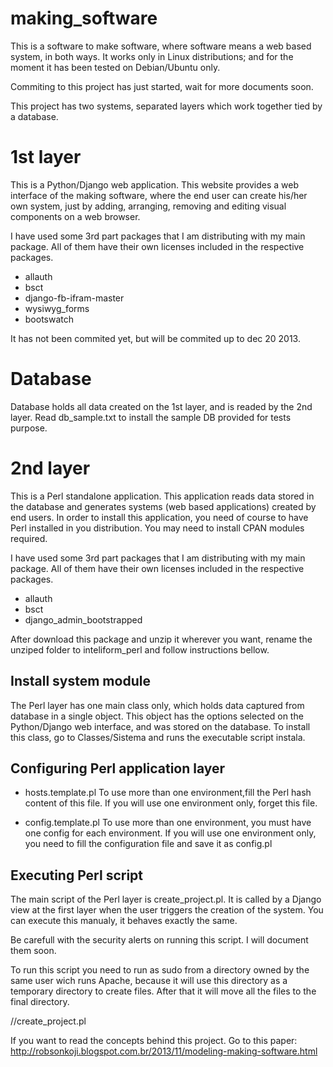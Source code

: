 making_software
===============

This is a software to make software, where software means a web based system, in both ways.
It works only in Linux distributions; and for the moment it has been tested on Debian/Ubuntu only.

Commiting to this project has just started, wait for more documents soon.

This project has two systems, separated layers which work together tied by a database.


1st layer 
=========
This is a Python/Django web application. 
This website provides a web interface of the making software, where the end user can create his/her own system, just by adding, arranging, removing and editing visual components on a web browser.

I have used some 3rd part packages that I am distributing with my main package.
All of them have their own licenses included in the respective packages.
- allauth
- bsct
- django-fb-ifram-master
- wysiwyg_forms
- bootswatch



It has not been commited yet, but will be commited up to dec 20 2013.



Database
========
Database holds all data created on the 1st layer, and is readed by the 2nd layer.
Read db_sample.txt to install the sample DB provided for tests purpose.



2nd layer 
=========
This is a Perl standalone application.
This application reads data stored in the database and generates systems (web based applications) created by end users.
In order to install this application, you need of course to have Perl installed in you distribution.
You may need to install CPAN  modules required.

I have used some 3rd part packages that I am distributing with my main package.
All of them have their own licenses included in the respective packages.
- allauth
- bsct
- django_admin_bootstrapped



After download this package and unzip it wherever you want, rename the unziped folder to inteliform_perl and follow instructions bellow.


Install system module
---------------------
The Perl layer has one main class only, which holds data captured from database in a single object. This object has the options selected on the Python/Django web interface, and was stored on the database.
To install this class, go to Classes/Sistema and runs the executable script instala.


Configuring Perl application layer
----------------------------------
- hosts.template.pl
To use more than one environment,fill the Perl hash content of this file.
If you will use one environment only, forget this file.


- config.template.pl
To use more than one environment, you must have one config for each environment.
If you will use one environment only, you need to fill the configuration file and save it as config.pl
  
  

Executing Perl script
---------------------
The main script of the Perl layer is create_project.pl. It is called by a Django view at the first layer when the user triggers the creation of the system.
You can execute this manualy, it behaves exactly the same. 

Be carefull with the security alerts on running this script. I will document them soon.

To run this script you need to run as sudo from a directory owned by the same user wich runs Apache, because it will use this directory as a temporary directory to create files. After that it will move all the files to the final directory.

/<your inteliform folder>/create_project.pl <id of the system> <your inteliform folder>


If you want to read the concepts behind this project. Go to this paper: 
http://robsonkoji.blogspot.com.br/2013/11/modeling-making-software.html



